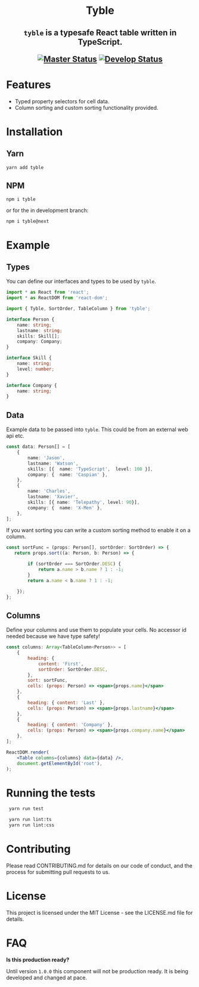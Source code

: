 <h1 align="center">
<br>
Tyble
<br>
</h1>
<h2 align="center">

`tyble` is a typesafe React table written in TypeScript.


[![Master Status](https://travis-ci.org/jbw/tyble.svg?branch=master)](https://travis-ci.org/jbw/tyble)
[![Develop Status](https://travis-ci.org/jbw/tyble.svg?branch=develop)](https://travis-ci.org/jbw/tyble)
</h2>

# Features

* Typed property selectors for cell data.
* Column sorting and custom sorting functionality provided.

# Installation

## Yarn

`yarn add tyble`

## NPM

`npm i tyble`

or for the in development branch:

`npm i tyble@next`

# Example

## Types

You can define our interfaces and types to be used by `tyble`.

```typescript
import * as React from 'react';
import * as ReactDOM from 'react-dom';

import { Tyble, SortOrder, TableColumn } from 'tyble';

interface Person {
    name: string;
    lastname: string;
    skills: Skill[];
    company: Company;
}

interface Skill {
    name: string;
    level: number;
}

interface Company {
    name: string;
}

```

## Data

Example data to be passed into `tyble`. This could be from an external web api etc.

```typescript
const data: Person[] = [
    {
        name: 'Jason',
        lastname: 'Watson',
        skills: [{  name: 'TypeScript',  level: 100 }],
        company: {  name: 'Caspian' },
    },
    {
        name: 'Charles',
        lastname: 'Xavier',
        skills: [{ name: 'Telepathy', level: 90}],
        company: {  name: 'X-Men' },
    },
];
```

If you want sorting you can write a custom sorting method to enable it on a column.

```typescript
const sortFunc = (props: Person[], sortOrder: SortOrder) => {
   return props.sort((a: Person, b: Person) => {

        if (sortOrder === SortOrder.DESC) {
            return a.name > b.name ? 1 : -1;
        }
        return a.name < b.name ? 1 : -1;

    });
};
```

## Columns

Define your columns and use them to populate your cells. No
accessor id needed because we have type safety!

```jsx
const columns: Array<TableColumn<Person>> = [
    {
        heading: {
            content: 'First',
            sortOrder: SortOrder.DESC,
        },
        sort: sortFunc,
        cells: (props: Person) => <span>{props.name}</span>
    },
    {
        heading: { content: 'Last' },
        cells: (props: Person) => <span>{props.lastname}</span>
    },
    {
        heading: { content: 'Company' },
        cells: (props: Person) => <span>{props.company.name}</span>
    },
];

ReactDOM.render(
    <Table columns={columns} data={data} />,
    document.getElementById('root'),
);


```

# Running the tests

```bash
 yarn run test
```

```bash
 yarn run lint:ts
 yarn run lint:css
```

# Contributing

Please read CONTRIBUTING.md for details on our code of conduct, and the process for submitting pull requests to us.

# License

This project is licensed under the MIT License - see the LICENSE.md file for details.

# FAQ

**Is this production ready?**

Until version `1.0.0` this component will not be production ready. It is being developed and changed at pace.
